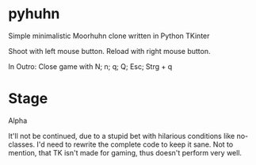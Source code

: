 pyhuhn
======

Simple minimalistic Moorhuhn clone written in Python TKinter

Shoot with left mouse button.
Reload with right mouse button.

In Outro:
Close game with N; n; q; Q; Esc; Strg + q

Stage
=====

Alpha

It'll not be continued, due to a stupid bet with hilarious conditions like no-classes.
I'd need to rewrite the complete code to keep it sane. Not to mention, that TK isn't made
for gaming, thus doesn't perform very well.

